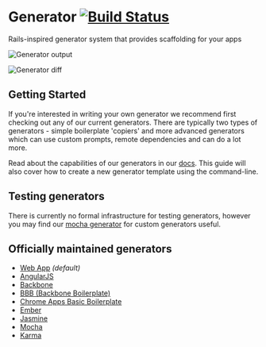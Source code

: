 # Generator [![Build Status](https://secure.travis-ci.org/yeoman/generator.png?branch=master)](http://travis-ci.org/yeoman/generator)

Rails-inspired generator system that provides scaffolding for your apps

![Generator output](https://img.skitch.com/20120923-jxbn2njgk5dp7ttk94i1tx9ek2.png)

![Generator diff](https://img.skitch.com/20120922-kpjs68bgkshtsru4cwnb64fn82.png)


## Getting Started

If you're interested in writing your own generator we recommend first checking out any of our current generators. There are typically two types of generators - simple boilerplate 'copiers' and more advanced generators which can use custom prompts, remote dependencies and can do a lot more.

Read about the capabilities of our generators in our [docs](https://github.com/yeoman/yeoman/wiki/Generators). This guide will also cover how to create a new generator template using the command-line.


## Testing generators

There is currently no formal infrastructure for testing generators, however you may find our [mocha generator](https://github.com/yeoman/yeoman/wiki/Testing-generators) for custom generators useful.


## Officially maintained generators

* [Web App](https://github.com/yeoman/generator-webapp#readme) *(default)*
* [AngularJS](https://github.com/yeoman/generator-angular#readme)
* [Backbone](https://github.com/yeoman/generator-backbone#readme)
* [BBB (Backbone Boilerplate)](https://github.com/yeoman/generator-bbb#readme)
* [Chrome Apps Basic Boilerplate](https://github.com/yeoman/generator-chromeapp#readme)
* [Ember](https://github.com/yeoman/generator-ember#readme)
* [Jasmine](https://github.com/yeoman/generator-jasmine#readme)
* [Mocha](https://github.com/yeoman/generator-mocha#readme)
* [Karma](https://github.com/yeoman/generator-karma#readme)
